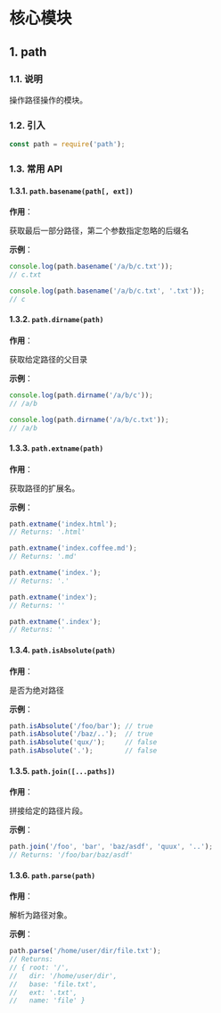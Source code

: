  # 核心模块

## 1. path

### 1.1. 说明

操作路径操作的模块。

### 1.2. 引入

```javascript
const path = require('path');
```

### 1.3. 常用 API

#### 1.3.1. `path.basename(path[, ext])`

**作用**：

获取最后一部分路径，第二个参数指定忽略的后缀名

**示例**：

```javascript
console.log(path.basename('/a/b/c.txt'));
// c.txt

console.log(path.basename('/a/b/c.txt', '.txt'));
// c
```

#### 1.3.2. `path.dirname(path)`

**作用**：

获取给定路径的父目录

**示例**：

```javascript
console.log(path.dirname('/a/b/c'));
// /a/b

console.log(path.dirname('/a/b/c.txt'));
// /a/b
```

#### 1.3.3. `path.extname(path)`

**作用**：

获取路径的扩展名。

**示例**：

```javascript
path.extname('index.html');
// Returns: '.html'

path.extname('index.coffee.md');
// Returns: '.md'

path.extname('index.');
// Returns: '.'

path.extname('index');
// Returns: ''

path.extname('.index');
// Returns: ''
```

#### 1.3.4. `path.isAbsolute(path)`

**作用**：

是否为绝对路径

**示例**：

```javascript
path.isAbsolute('/foo/bar'); // true
path.isAbsolute('/baz/..');  // true
path.isAbsolute('qux/');     // false
path.isAbsolute('.');        // false
```

#### 1.3.5. `path.join([...paths])`

**作用**：

拼接给定的路径片段。

**示例**：

```javascript
path.join('/foo', 'bar', 'baz/asdf', 'quux', '..');
// Returns: '/foo/bar/baz/asdf'
```

#### 1.3.6. `path.parse(path)`

**作用**：

解析为路径对象。

**示例**：

```javascript
path.parse('/home/user/dir/file.txt');
// Returns:
// { root: '/',
//   dir: '/home/user/dir',
//   base: 'file.txt',
//   ext: '.txt',
//   name: 'file' }
```